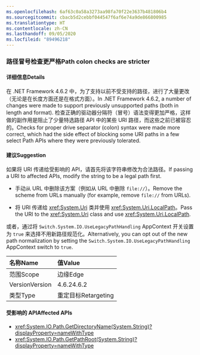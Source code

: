 ```yaml
---
ms.openlocfilehash: 6af63c0a58a3273aa98fa70f22e3637b481806b4
ms.sourcegitcommit: cbacb5d2cebbf044547f6af6e74a9de866800985
ms.translationtype: HT
ms.contentlocale: zh-CN
ms.lasthandoff: 09/05/2020
ms.locfileid: "89496218"
---
```

### <a name="path-colon-checks-are-stricter"></a><span data-ttu-id="6a3f0-101">路径冒号检查更严格</span><span class="sxs-lookup"><span data-stu-id="6a3f0-101">Path colon checks are stricter</span></span>

#### <a name="details"></a><span data-ttu-id="6a3f0-102">详细信息</span><span class="sxs-lookup"><span data-stu-id="6a3f0-102">Details</span></span>

<span data-ttu-id="6a3f0-103">在 .NET Framework 4.6.2 中，为了支持以前不受支持的路径，进行了大量更改（无论是在长度方面还是在格式方面）。</span><span class="sxs-lookup"><span data-stu-id="6a3f0-103">In .NET Framework 4.6.2, a number of changes were made to support previously unsupported paths (both in length and format).</span></span> <span data-ttu-id="6a3f0-104">检查正确的驱动器分隔符（冒号）语法变得更加严格，这样做的副作用是阻止了少量特选路径 API 中的某些 URI 路径，而这些之前已被容忍的。</span><span class="sxs-lookup"><span data-stu-id="6a3f0-104">Checks for proper drive separator (colon) syntax were made more correct, which had the side effect of blocking some URI paths in a few select Path APIs where they were previously tolerated.</span></span>

#### <a name="suggestion"></a><span data-ttu-id="6a3f0-105">建议</span><span class="sxs-lookup"><span data-stu-id="6a3f0-105">Suggestion</span></span>

<span data-ttu-id="6a3f0-106">如果将 URI 传递给受影响的 API，请首先将该字符串修改为合法路径。</span><span class="sxs-lookup"><span data-stu-id="6a3f0-106">If passing a URI to affected APIs, modify the string to be a legal path first.</span></span>

- <span data-ttu-id="6a3f0-107">手动从 URL 中删除该方案（例如从 URL 中删除 `file://`）。</span><span class="sxs-lookup"><span data-stu-id="6a3f0-107">Remove the scheme from URLs manually (for example, remove `file://` from URLs).</span></span>

- <span data-ttu-id="6a3f0-108">将 URI 传递给 <xref:System.Uri> 类并使用 <xref:System.Uri.LocalPath>。</span><span class="sxs-lookup"><span data-stu-id="6a3f0-108">Pass the URI to the <xref:System.Uri> class and use <xref:System.Uri.LocalPath>.</span></span>

<span data-ttu-id="6a3f0-109">或者，通过将 `Switch.System.IO.UseLegacyPathHandling` AppContext 开关设置为 `true` 来选择不用新路径规范化。</span><span class="sxs-lookup"><span data-stu-id="6a3f0-109">Alternatively, you can opt out of the new path normalization by setting the `Switch.System.IO.UseLegacyPathHandling` AppContext switch to `true`.</span></span>

| <span data-ttu-id="6a3f0-110">名称</span><span class="sxs-lookup"><span data-stu-id="6a3f0-110">Name</span></span>    | <span data-ttu-id="6a3f0-111">值</span><span class="sxs-lookup"><span data-stu-id="6a3f0-111">Value</span></span>       |
|:--------|:------------|
| <span data-ttu-id="6a3f0-112">范围</span><span class="sxs-lookup"><span data-stu-id="6a3f0-112">Scope</span></span>   | <span data-ttu-id="6a3f0-113">边缘</span><span class="sxs-lookup"><span data-stu-id="6a3f0-113">Edge</span></span>        |
| <span data-ttu-id="6a3f0-114">Version</span><span class="sxs-lookup"><span data-stu-id="6a3f0-114">Version</span></span> | <span data-ttu-id="6a3f0-115">4.6.2</span><span class="sxs-lookup"><span data-stu-id="6a3f0-115">4.6.2</span></span>       |
| <span data-ttu-id="6a3f0-116">类型</span><span class="sxs-lookup"><span data-stu-id="6a3f0-116">Type</span></span>    | <span data-ttu-id="6a3f0-117">重定目标</span><span class="sxs-lookup"><span data-stu-id="6a3f0-117">Retargeting</span></span> |

#### <a name="affected-apis"></a><span data-ttu-id="6a3f0-118">受影响的 API</span><span class="sxs-lookup"><span data-stu-id="6a3f0-118">Affected APIs</span></span>

- <xref:System.IO.Path.GetDirectoryName(System.String)?displayProperty=nameWithType>
- <xref:System.IO.Path.GetPathRoot(System.String)?displayProperty=nameWithType>
